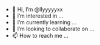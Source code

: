 - 👋 Hi, I’m @llyyyyyxx
- 👀 I’m interested in ...
- 🌱 I’m currently learning ...
- 💞️ I’m looking to collaborate on ...
- 📫 How to reach me ...

<!---
llyyyyyxx/llyyyyyxx is a ✨ special ✨ repository because its `README.md` (this file) appears on your GitHub profile.
You can click the Preview link to take a look at your changes.
--->
